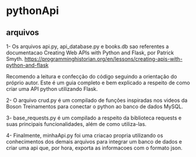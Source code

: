 # pythonApi

## arquivos
1- Os arquivos api.py, api_database.py e books.db sao referentes a documentacao Creating Web APIs with Python and Flask, por Patrick Smyth. 
https://programminghistorian.org/en/lessons/creating-apis-with-python-and-flask

Recomendo a leitura e confecção do código seguindo a orientação do próprio autor. Este é um guia completo e bem explicado a respeito de como criar uma API python utilizando Flask.

2- O arquivo crud.py é um compilado de funções inspiradas nos videos da Boson Treinamentos para conectar o python ao banco de dados MySQL.

3- base_requests.py é um compilado a respeito da biblioteca requests e suas principais funcionalidades, além de como utiliza-las.

4- Finalmente, minhaApi.py foi uma criacao propria utilizando os conhecimentos dos demais arquivos para integrar um banco de dados e criar uma api que, por hora, exporta as informacoes com o formato json.
